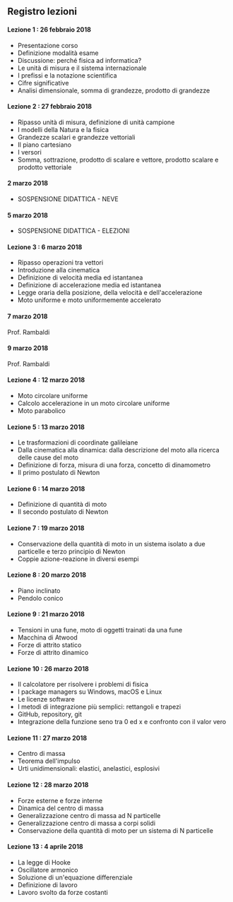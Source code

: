 ## Registro lezioni

#### Lezione 1 : 26 febbraio 2018
- Presentazione corso
- Definizione modalità esame
- Discussione: perché fisica ad informatica?
- Le unità di misura e il sistema internazionale
- I prefissi e la notazione scientifica
- Cifre significative
- Analisi dimensionale, somma di grandezze, prodotto di grandezze

#### Lezione 2 : 27 febbraio 2018
- Ripasso unità di misura, definizione di unità campione
- I modelli della Natura e la fisica
- Grandezze scalari e grandezze vettoriali
- Il piano cartesiano
- I versori
- Somma, sottrazione, prodotto di scalare e vettore, prodotto scalare e prodotto vettoriale

#### 2 marzo 2018
- SOSPENSIONE DIDATTICA - NEVE

#### 5 marzo 2018
- SOSPENSIONE DIDATTICA - ELEZIONI

#### Lezione 3 : 6 marzo 2018
- Ripasso operazioni tra vettori
- Introduzione alla cinematica
- Definizione di velocità media ed istantanea
- Definizione di accelerazione media ed istantanea
- Legge oraria della posizione, della velocità e dell'accelerazione
- Moto uniforme e moto uniformemente accelerato

#### 7 marzo 2018
Prof. Rambaldi

#### 9 marzo 2018
Prof. Rambaldi

#### Lezione 4 : 12 marzo 2018
- Moto circolare uniforme
- Calcolo accelerazione in un moto circolare uniforme
- Moto parabolico

#### Lezione 5 : 13 marzo 2018
- Le trasformazioni di coordinate galileiane
- Dalla cinematica alla dinamica: dalla descrizione del moto alla ricerca delle cause del moto
- Definizione di forza, misura di una forza, concetto di dinamometro
- Il primo postulato di Newton

#### Lezione 6 : 14 marzo 2018
- Definizione di quantità di moto
- Il secondo postulato di Newton

#### Lezione 7 : 19 marzo 2018
- Conservazione della quantità di moto in un sistema isolato a due particelle e terzo principio di Newton
- Coppie azione-reazione in diversi esempi

#### Lezione 8 : 20 marzo 2018
- Piano inclinato
- Pendolo conico

#### Lezione 9 : 21 marzo 2018
- Tensioni in una fune, moto di oggetti trainati da una fune
- Macchina di Atwood
- Forze di attrito statico
- Forze di attrito dinamico

#### Lezione 10 : 26 marzo 2018
- Il calcolatore per risolvere i problemi di fisica
- I package managers su Windows, macOS e Linux
- Le licenze software
- I metodi di integrazione più semplici: rettangoli e trapezi
- GitHub, repository, git
- Integrazione della funzione seno tra 0 ed x e confronto con il valor vero

#### Lezione 11 : 27 marzo 2018
- Centro di massa
- Teorema dell'impulso
- Urti unidimensionali: elastici, anelastici, esplosivi

#### Lezione 12 : 28 marzo 2018
- Forze esterne e forze interne
- Dinamica del centro di massa
- Generalizzazione centro di massa ad N particelle
- Generalizzazione centro di massa a corpi solidi
- Conservazione della quantità di moto per un sistema di N particelle

#### Lezione 13 : 4 aprile 2018
- La legge di Hooke
- Oscillatore armonico
- Soluzione di un'equazione differenziale
- Definizione di lavoro
- Lavoro svolto da forze costanti

